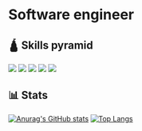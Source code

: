 # Software engineer

## 🛕 Skills pyramid

<img src="https://skillicons.dev/icons?i=typescript,svelte,tailwind,go,docker,kubernetes,gitlab,graphql,grafana" />
<img src="https://skillicons.dev/icons?i=php,postgresql,react,threejs,golang" />
<img src="https://skillicons.dev/icons?i=rust,ansible,terraform" />
<img src="https://skillicons.dev/icons?i=mysql" />
<img src="https://skillicons.dev/icons?i=swift,java" />

## 📊 Stats

[![Anurag's GitHub stats](https://github-readme-stats.vercel.app/api?username=hhertout&hide_border=true&theme=tokyonight&show_icons=true&rank_icon=github)](https://github.com/anuraghazra/github-readme-stats)  [![Top Langs](https://github-readme-stats.vercel.app/api/top-langs/?username=hhertout&theme=tokyonight&hide_border=true&layout=donut&hide=scss,css,html,twig)](https://github.com/anuraghazra/github-readme-stats)
